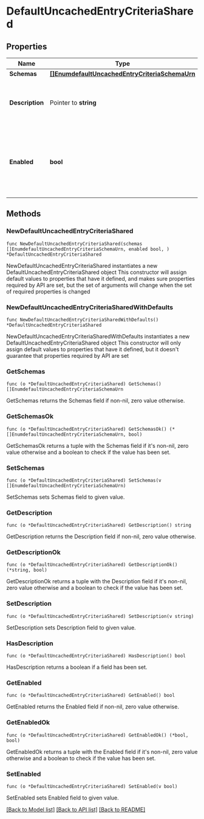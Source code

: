 # DefaultUncachedEntryCriteriaShared

## Properties

Name | Type | Description | Notes
------------ | ------------- | ------------- | -------------
**Schemas** | [**[]EnumdefaultUncachedEntryCriteriaSchemaUrn**](EnumdefaultUncachedEntryCriteriaSchemaUrn.md) |  | 
**Description** | Pointer to **string** | A description for this Uncached Entry Criteria | [optional] 
**Enabled** | **bool** | Indicates whether this Uncached Entry Criteria is enabled for use in the server. | 

## Methods

### NewDefaultUncachedEntryCriteriaShared

`func NewDefaultUncachedEntryCriteriaShared(schemas []EnumdefaultUncachedEntryCriteriaSchemaUrn, enabled bool, ) *DefaultUncachedEntryCriteriaShared`

NewDefaultUncachedEntryCriteriaShared instantiates a new DefaultUncachedEntryCriteriaShared object
This constructor will assign default values to properties that have it defined,
and makes sure properties required by API are set, but the set of arguments
will change when the set of required properties is changed

### NewDefaultUncachedEntryCriteriaSharedWithDefaults

`func NewDefaultUncachedEntryCriteriaSharedWithDefaults() *DefaultUncachedEntryCriteriaShared`

NewDefaultUncachedEntryCriteriaSharedWithDefaults instantiates a new DefaultUncachedEntryCriteriaShared object
This constructor will only assign default values to properties that have it defined,
but it doesn't guarantee that properties required by API are set

### GetSchemas

`func (o *DefaultUncachedEntryCriteriaShared) GetSchemas() []EnumdefaultUncachedEntryCriteriaSchemaUrn`

GetSchemas returns the Schemas field if non-nil, zero value otherwise.

### GetSchemasOk

`func (o *DefaultUncachedEntryCriteriaShared) GetSchemasOk() (*[]EnumdefaultUncachedEntryCriteriaSchemaUrn, bool)`

GetSchemasOk returns a tuple with the Schemas field if it's non-nil, zero value otherwise
and a boolean to check if the value has been set.

### SetSchemas

`func (o *DefaultUncachedEntryCriteriaShared) SetSchemas(v []EnumdefaultUncachedEntryCriteriaSchemaUrn)`

SetSchemas sets Schemas field to given value.


### GetDescription

`func (o *DefaultUncachedEntryCriteriaShared) GetDescription() string`

GetDescription returns the Description field if non-nil, zero value otherwise.

### GetDescriptionOk

`func (o *DefaultUncachedEntryCriteriaShared) GetDescriptionOk() (*string, bool)`

GetDescriptionOk returns a tuple with the Description field if it's non-nil, zero value otherwise
and a boolean to check if the value has been set.

### SetDescription

`func (o *DefaultUncachedEntryCriteriaShared) SetDescription(v string)`

SetDescription sets Description field to given value.

### HasDescription

`func (o *DefaultUncachedEntryCriteriaShared) HasDescription() bool`

HasDescription returns a boolean if a field has been set.

### GetEnabled

`func (o *DefaultUncachedEntryCriteriaShared) GetEnabled() bool`

GetEnabled returns the Enabled field if non-nil, zero value otherwise.

### GetEnabledOk

`func (o *DefaultUncachedEntryCriteriaShared) GetEnabledOk() (*bool, bool)`

GetEnabledOk returns a tuple with the Enabled field if it's non-nil, zero value otherwise
and a boolean to check if the value has been set.

### SetEnabled

`func (o *DefaultUncachedEntryCriteriaShared) SetEnabled(v bool)`

SetEnabled sets Enabled field to given value.



[[Back to Model list]](../README.md#documentation-for-models) [[Back to API list]](../README.md#documentation-for-api-endpoints) [[Back to README]](../README.md)


